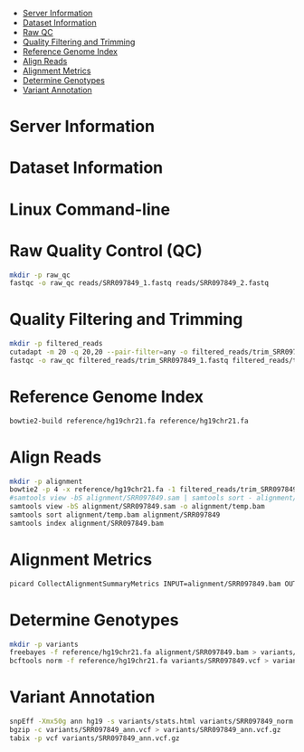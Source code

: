 * [Server Information](#server-information)
* [Dataset Information](#dataset-information)
* [Raw QC](#raw-quality-control-(qc))
* [Quality Filtering and Trimming](#quality-filtering-and-trimming)
* [Reference Genome Index](#reference-genome-index)
* [Align Reads](#align-reads)
* [Alignment Metrics](#alignment-metrics)
* [Determine Genotypes](#determine-genotypes)
* [Variant Annotation](#variant-annotation)


# Server Information

# Dataset Information

# Linux Command-line

# Raw Quality Control (QC)

```bash
mkdir -p raw_qc
fastqc -o raw_qc reads/SRR097849_1.fastq reads/SRR097849_2.fastq
```
# Quality Filtering and Trimming

```bash
mkdir -p filtered_reads
cutadapt -m 20 -q 20,20 --pair-filter=any -o filtered_reads/trim_SRR097849_1.fastq -p filtered_reads/trim_SRR097849_2.fastq reads/SRR097849_1.fastq reads/SRR097849_2.fastq
fastqc -o raw_qc filtered_reads/trim_SRR097849_1.fastq filtered_reads/trim_SRR097849_2.fastq
```

# Reference Genome Index

```bash
bowtie2-build reference/hg19chr21.fa reference/hg19chr21.fa
```

# Align Reads

```bash
mkdir -p alignment
bowtie2 -p 4 -x reference/hg19chr21.fa -1 filtered_reads/trim_SRR097849_1.fastq -2 filtered_reads/trim_SRR097849_2.fastq -S alignment/SRR097849.sam
#samtools view -bS alignment/SRR097849.sam | samtools sort - alignment/SRR097849
samtools view -bS alignment/SRR097849.sam -o alignment/temp.bam
samtools sort alignment/temp.bam alignment/SRR097849
samtools index alignment/SRR097849.bam
```

# Alignment Metrics

```bash
picard CollectAlignmentSummaryMetrics INPUT=alignment/SRR097849.bam OUTPUT=alignment/SRR097849_metrics.txt REFERENCE_SEQUENCE=reference/hg19chr21.fa
```

# Determine Genotypes

```bash
mkdir -p variants
freebayes -f reference/hg19chr21.fa alignment/SRR097849.bam > variants/SRR097849.vcf
bcftools norm -f reference/hg19chr21.fa variants/SRR097849.vcf > variants/SRR097849_norm.vcf
```

# Variant Annotation

```bash
snpEff -Xmx50g ann hg19 -s variants/stats.html variants/SRR097849_norm.vcf > variants/SRR097849_ann.vcf
bgzip -c variants/SRR097849_ann.vcf > variants/SRR097849_ann.vcf.gz
tabix -p vcf variants/SRR097849_ann.vcf.gz
```
